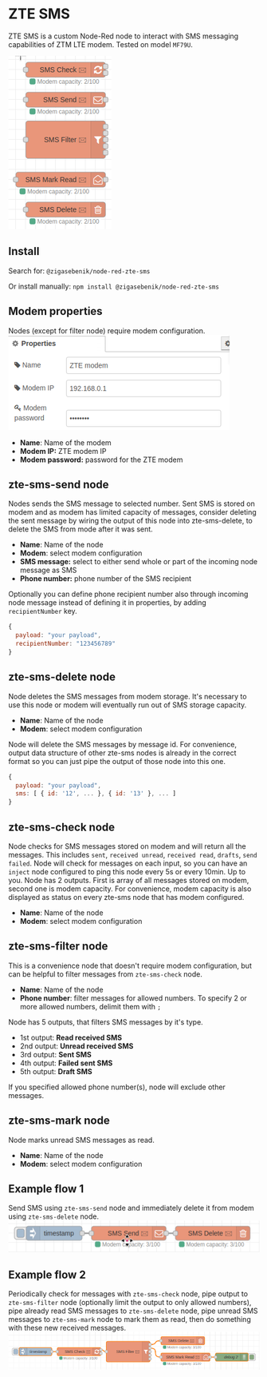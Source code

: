 # ZTE SMS

ZTE SMS is a custom Node-Red node to interact with SMS messaging capabilities of ZTM LTE modem.
Tested on model `MF79U`.

![node-red-zte-sms](docs/images/zte-sms.png)

## Install

Search for: `@zigasebenik/node-red-zte-sms`

Or install manually: `npm install @zigasebenik/node-red-zte-sms`

## Modem properties
Nodes (except for filter node) require modem configuration.
![modem-properties](docs/images/zte-modem-properties.png)

- **Name**: Name of the modem
- **Modem IP:** ZTE modem IP
- **Modem password:** password for the ZTE modem

## zte-sms-send node

Nodes sends the SMS message to selected number. Sent SMS is stored on modem and as modem has limited capacity of messages, consider deleting the sent message by wiring the output of this node into zte-sms-delete, to delete the SMS from mode after it was sent.

- **Name**: Name of the node
- **Modem**: select modem configuration
- **SMS message:** select to either send whole or part of the incoming node message as SMS
- **Phone number:** phone number of the SMS recipient 


Optionally you can define phone recipient number also through incoming node message instead of defining it in properties, by adding `recipientNumber` key.

```js
{
  payload: "your payload",
  recipientNumber: "123456789"
}
```

## zte-sms-delete node

Node deletes the SMS messages from modem storage. It's necessary to use this node or modem will eventually run out of SMS storage capacity.

- **Name**: Name of the node
- **Modem**: select modem configuration

Node will delete the SMS messages by message id. For convenience, output data structure of other zte-sms nodes is already in the correct format so you can just pipe the output of those node into this one.

```js
{
  payload: "your payload",
  sms: [ { id: '12', ... }, { id: '13' }, ... ]
}
```

## zte-sms-check node

Node checks for SMS messages stored on modem and will return all the messages. This includes `sent`, `received unread`, `received read`, `drafts`, `send failed`.
Node will check for messages on each input, so you can have an `inject`  node configured to ping this node every 5s or every 10min. Up to you.
Node has 2 outputs. First is array of all messages stored on modem, second one is modem capacity. For convenience, modem capacity is also displayed as status on every zte-sms node that has modem configured.

- **Name**: Name of the node
- **Modem**: select modem configuration


## zte-sms-filter node

This is a convenience node that doesn't require modem configuration, but can be helpful to filter messages from `zte-sms-check` node.

- **Name**: Name of the node
- **Phone number**: filter messages for allowed numbers. To specify 2 or more allowed numbers, delimit them with `;`

Node has 5 outputs, that filters SMS messages by it's type.
- 1st output: **Read received SMS**
- 2nd output: **Unread received SMS**
- 3rd output: **Sent SMS**
- 4th output: **Failed sent SMS**
- 5th output: **Draft SMS**

If you specified allowed phone number(s), node will exclude other messages.

## zte-sms-mark node

Node marks unread SMS messages as read.

- **Name**: Name of the node
- **Modem**: select modem configuration

## Example flow 1

Send SMS using `zte-sms-send` node and immediately delete it from modem using `zte-sms-delete` node.
![flow-1](docs/images/zte-sms-flow-1.png)

## Example flow 2

Periodically check for messages with `zte-sms-check` node, pipe output to `zte-sms-filter` node (optionally limit the output to only allowed numbers), pipe already read SMS messages to `zte-sms-delete` node, pipe unread SMS messages to `zte-sms-mark` node to mark them as read, then do something with these new received messages.
![flow-1](docs/images/zte-sms-flow-2.png)
